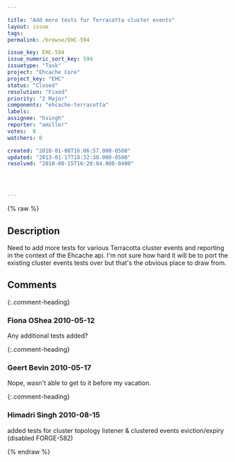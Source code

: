 ```yaml
---

title: "Add more tests for Terracotta cluster events"
layout: issue
tags: 
permalink: /browse/EHC-594

issue_key: EHC-594
issue_numeric_sort_key: 594
issuetype: "Task"
project: "Ehcache Core"
project_key: "EHC"
status: "Closed"
resolution: "Fixed"
priority: "2 Major"
components: "ehcache-terracotta"
labels: 
assignee: "hsingh"
reporter: "amiller"
votes:  0
watchers: 0

created: "2010-01-08T16:06:57.000-0500"
updated: "2013-01-17T18:32:30.000-0500"
resolved: "2010-08-15T16:20:04.000-0400"




---
```


{% raw %}

## Description

<div markdown="1" class="description">

Need to add more tests for various Terracotta  cluster events and reporting in the context of the Ehcache api.  I'm not sure how hard it will be to port the existing cluster events tests over but that's the obvious place to draw from.

</div>

## Comments


{:.comment-heading}
### **Fiona OShea** <span class="date">2010-05-12</span>

<div markdown="1" class="comment">

Any additional tests added?

</div>


{:.comment-heading}
### **Geert Bevin** <span class="date">2010-05-17</span>

<div markdown="1" class="comment">

Nope, wasn't able to get to it before my vacation.

</div>


{:.comment-heading}
### **Himadri Singh** <span class="date">2010-08-15</span>

<div markdown="1" class="comment">

added tests for cluster topology listener & clustered events eviction/expiry (disabled FORGE-582)

</div>



{% endraw %}
